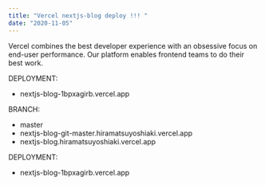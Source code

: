 ```yaml
---
title: "Vercel nextjs-blog deploy !!! "
date: "2020-11-05"
---
```


Vercel combines the best developer experience with an obsessive focus on end-user performance. Our platform enables frontend teams to do their best work.

DEPLOYMENT:

- nextjs-blog-1bpxagirb.vercel.app

BRANCH:

- master
- nextjs-blog-git-master.hiramatsuyoshiaki.vercel.app
- nextjs-blog.hiramatsuyoshiaki.vercel.app

DEPLOYMENT:

- nextjs-blog-1bpxagirb.vercel.app
